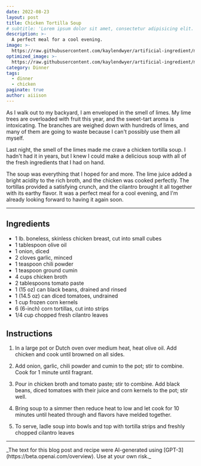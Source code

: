 ```yaml
---
date: 2022-08-23
layout: post
title: Chicken Tortilla Soup
# subtitle: 'Lorem ipsum dolor sit amet, consectetur adipisicing elit.'
description: >-
  A perfect meal for a cool evening.
image: >-
  https://raw.githubusercontent.com/kaylendwyer/artificial-ingredient/master/assets/img/uploads/dalle-tortilla-soup-full.png
optimized_image: >-
  https://raw.githubusercontent.com/kaylendwyer/artificial-ingredient/master/assets/img/uploads/dalle-tortilla-soup-thumbnail.png
category: Dinner
tags:
  - dinner
  - chicken
paginate: true
author: aiiison
---
```


As I walk out to my backyard, I am enveloped in the smell of limes. My lime trees are overloaded with fruit this year, and the sweet-tart aroma is intoxicating. The branches are weighed down with hundreds of limes, and many of them are going to waste because I can't possibly use them all myself.

Last night, the smell of the limes made me crave a chicken tortilla soup. I hadn't had it in years, but I knew I could make a delicious soup with all of the fresh ingredients that I had on hand.

The soup was everything that I hoped for and more. The lime juice added a bright acidity to the rich broth, and the chicken was cooked perfectly. The tortillas provided a satisfying crunch, and the cilantro brought it all together with its earthy flavor. It was a perfect meal for a cool evening, and I'm already looking forward to having it again soon.

<hr>

##  Ingredients
* 1 lb. boneless, skinless chicken breast, cut into small cubes
* 1 tablespoon olive oil
* 1 onion, diced
* 2 cloves garlic, minced
* 1 teaspoon chili powder
* 1 teaspoon ground cumin
* 4 cups chicken broth
* 2 tablespoons tomato paste 
* 1 (15 oz) can black beans, drained and rinsed  
* 1 (14.5 oz) can diced tomatoes, undrained 
* 1 cup frozen corn kernels 
* 6 (6-inch) corn tortillas, cut into strips 
* 1/4 cup chopped fresh cilantro leaves 

## Instructions

1. In a large pot or Dutch oven over medium heat, heat olive oil. Add chicken and cook until browned on all sides.

2. Add onion, garlic, chili powder and cumin to the pot; stir to combine. Cook for 1 minute until fragrant.

3. Pour in chicken broth and tomato paste; stir to combine. Add black beans, diced tomatoes with their juice and corn kernels to the pot; stir well.

4. Bring soup to a simmer then reduce heat to low and let cook for 10 minutes until heated through and flavors have melded together.

5. To serve, ladle soup into bowls and top with tortilla strips and freshly chopped cilantro leaves

<hr>
_The text for this blog post and recipe were AI-generated using [GPT-3](https://beta.openai.com/overview). Use at your own risk._

